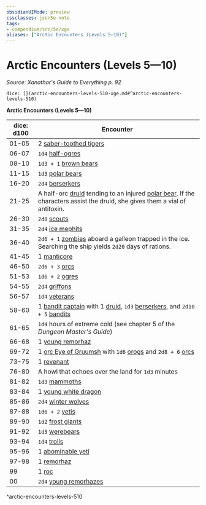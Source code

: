 ```yaml
---
obsidianUIMode: preview
cssclasses: json5e-note
tags:
- compendium/src/5e/xge
aliases: ["Arctic Encounters (Levels 5—10)"]
---
```

# Arctic Encounters (Levels 5—10)
*Source: Xanathar's Guide to Everything p. 92* 

`dice: [](arctic-encounters-levels-510-xge.md#^arctic-encounters-levels-510)`

**Arctic Encounters (Levels 5—10)**

| dice: d100 | Encounter |
|------------|-----------|
| 01-05 | 2 [saber-toothed tigers](compendium/bestiary/beast/saber-toothed-tiger.md) |
| 06-07 | `1d4` [half-ogres](compendium/bestiary/giant/half-ogre-ogrillon.md) |
| 08-10 | `1d3 + 1` [brown bears](compendium/bestiary/beast/brown-bear.md) |
| 11-15 | `1d3` [polar bears](compendium/bestiary/beast/polar-bear.md) |
| 16-20 | `2d4` [berserkers](compendium/bestiary/humanoid/berserker.md) |
| 21-25 | A half-orc [druid](compendium/bestiary/humanoid/druid.md) tending to an injured [polar bear](compendium/bestiary/beast/polar-bear.md). If the characters assist the druid, she gives them a vial of antitoxin. |
| 26-30 | `2d8` [scouts](compendium/bestiary/humanoid/scout.md) |
| 31-35 | `2d4` [ice mephits](compendium/bestiary/elemental/ice-mephit.md) |
| 36-40 | `2d6 + 1` [zombies](compendium/bestiary/undead/zombie.md) aboard a galleon trapped in the ice. Searching the ship yields `2d20` days of rations. |
| 41-45 | 1 [manticore](compendium/bestiary/monstrosity/manticore.md) |
| 46-50 | `2d6 + 3` [orcs](compendium/bestiary/humanoid/orc.md) |
| 51-53 | `1d6 + 2` [ogres](compendium/bestiary/giant/ogre.md) |
| 54-55 | `2d4` [griffons](compendium/bestiary/monstrosity/griffon.md) |
| 56-57 | `1d4` [veterans](compendium/bestiary/humanoid/veteran.md) |
| 58-60 | 1 [bandit captain](compendium/bestiary/humanoid/bandit-captain.md) with 1 [druid](compendium/bestiary/humanoid/druid.md), `1d3` [berserkers](compendium/bestiary/humanoid/berserker.md), and `2d10 + 5` [bandits](compendium/bestiary/humanoid/bandit.md) |
| 61-65 | `1d4` hours of extreme cold (see chapter 5 of the *Dungeon Master's Guide*) |
| 66-68 | 1 [young remorhaz](compendium/bestiary/monstrosity/young-remorhaz.md) |
| 69-72 | 1 [orc Eye of Gruumsh](compendium/bestiary/humanoid/orc-eye-of-gruumsh.md) with `1d6` [orogs](compendium/bestiary/humanoid/orog.md) and `2d8 + 6` [orcs](compendium/bestiary/humanoid/orc.md) |
| 73-75 | 1 [revenant](compendium/bestiary/undead/revenant.md) |
| 76-80 | A howl that echoes over the land for `1d3` minutes |
| 81-82 | `1d3` [mammoths](compendium/bestiary/beast/mammoth.md) |
| 83-84 | 1 [young white dragon](compendium/bestiary/dragon/young-white-dragon.md) |
| 85-86 | `2d4` [winter wolves](compendium/bestiary/monstrosity/winter-wolf.md) |
| 87-88 | `1d6 + 2` [yetis](compendium/bestiary/monstrosity/yeti.md) |
| 89-90 | `1d2` [frost giants](compendium/bestiary/giant/frost-giant.md) |
| 91-92 | `1d3` [werebears](compendium/bestiary/humanoid/werebear.md) |
| 93-94 | `1d4` [trolls](compendium/bestiary/giant/troll.md) |
| 95-96 | 1 [abominable yeti](compendium/bestiary/monstrosity/abominable-yeti.md) |
| 97-98 | 1 [remorhaz](compendium/bestiary/monstrosity/remorhaz.md) |
| 99 | 1 [roc](compendium/bestiary/monstrosity/roc.md) |
| 00 | `2d4` [young remorhazes](compendium/bestiary/monstrosity/young-remorhaz.md) |
^arctic-encounters-levels-510